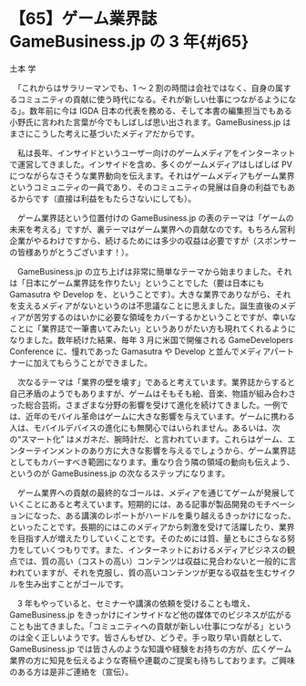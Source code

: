 # 【65】ゲーム業界誌 GameBusiness.jp の 3 年{#j65}

<div class="author">土本 学</div>

　「これからはサラリーマンでも、1 ～ 2 割の時間は会社ではなく、自身の属するコミュニティの貢献に使う時代になる。それが新しい仕事につながるようになる」。数年前に今は IGDA 日本の代表を務める、そして本書の編集担当でもある小野氏に言われた言葉が今でもしばしば思い出されます。GameBusiness.jp はまさにこうした考えに基づいたメディアだからです。

　私は長年、インサイドというユーザー向けのゲームメディアをインターネットで運営してきました。インサイドを含め、多くのゲームメディアはしばしば PV につながらなさそうな業界動向を伝えます。それはゲームメディアもゲーム業界というコミュニティの一員であり、そのコミュニティの発展は自身の利益でもあるからです（直接は利益をもたらさないにしても）。

　ゲーム業界誌という位置付けの GameBusiness.jp の表のテーマは「ゲームの未来を考える」ですが、裏テーマはゲーム業界への貢献なのです。もちろん営利企業がやるわけですから、続けるためには多少の収益は必要ですが（スポンサーの皆様ありがとうございます！）。

　GameBusiness.jp の立ち上げは非常に簡単なテーマから始まりました。それは「日本にゲーム業界誌を作りたい」ということでした（要は日本にも Gamasutra や Develop を、ということです）。大きな業界でありながら、それを支えるメディアがないというのは不思議なことに思えました。誕生直後のメディアが苦労するのはいかに必要な領域をカバーするかということですが、幸いなことに「業界誌で一筆書いてみたい」というありがたい方も現れてくれるようになりました。数年続けた結果、毎年 3 月に米国で開催される GameDevelopers Conference に、憧れであった Gamasutra や Develop と並んでメディアパートナーに加えてもらうことができました。

　次なるテーマは「業界の壁を壊す」であると考えています。業界誌からすると自己矛盾のようでもありますが、ゲームはそもそも絵、音楽、物語が組み合わさった総合芸術。さまざまな分野の影響を受けて進化を続けてきました。一例では、近年のモバイル革命はゲームに大きな影響を与えています。ゲームに携わる人は、モバイルデバイスの進化にも無関心ではいられません。あるいは、次の“スマート化” はメガネだ、腕時計だ、と言われています。これらはゲーム、エンターテインメントのあり方に大きな影響を与えるでしょうから、ゲーム業界誌としてもカバーすべき範囲になります。重なり合う隣の領域の動向も伝えよう、というのが GameBusiness.jp の次なるステップになります。

　ゲーム業界への貢献の最終的なゴールは、メディアを通じてゲームが発展していくことにあると考えています。短期的には、ある記事が製品開発のモチベーションになった、ある講演のレポートがハードルを乗り越えるきっかけになった、といったことです。長期的にはこのメディアから刺激を受けて活躍したり、業界を目指す人が増えたりしていくことです。そのためには質、量ともにさらなる努力をしていくつもりです。また、インターネットにおけるメディアビジネスの観点では、質の高い（コストの高い）コンテンツは収益に見合わないと一般的に言われていますが、それを克服し、質の高いコンテンツが更なる収益を生むサイクルを生み出すことがゴールです。

　3 年もやっていると、セミナーや講演の依頼を受けることも増え、GameBusiness.jp をきっかけにインサイドなど他の媒体でのビジネスが広がることも出てきました。「コミュニティへの貢献が新しい仕事につながる」というのは全く正しいようです。皆さんもぜひ、どうぞ。手っ取り早い貢献として、GameBusiness.jp では皆さんのような知識や経験をお持ちの方が、広くゲーム業界の方に知見を伝えるような寄稿や連載のご提案も待ちしております。ご興味のある方は是非ご連絡を（宣伝）。

